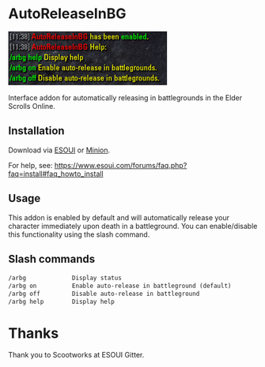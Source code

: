 # AutoReleaseInBG
![AutoReleaseInBG](/web/arbg.PNG)

Interface addon for automatically releasing in battlegrounds in the Elder Scrolls Online.

## Installation
Download via [ESOUI](https://www.esoui.com/downloads/info2602-AutoReleaseInBG.html) or [Minion](https://minion.mmoui.com/).

For help, see: https://www.esoui.com/forums/faq.php?faq=install#faq_howto_install

## Usage
This addon is enabled by default and will automatically release your character immediately upon death in a battleground. You can enable/disable this functionality using the slash command.

## Slash commands
```
/arbg             Display status
/arbg on          Enable auto-release in battleground (default)
/arbg off         Disable auto-release in battleground
/arbg help        Display help
```

# Thanks
Thank you to Scootworks at ESOUI Gitter.
